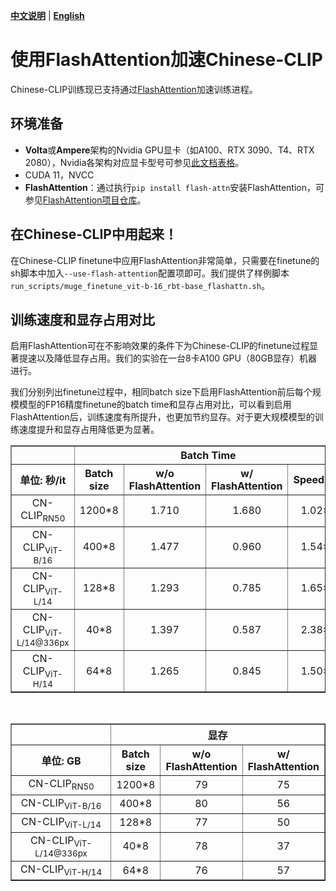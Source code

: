 [**中文说明**](flash_attention.md) | [**English**](flash_attention_En.md)

# 使用FlashAttention加速Chinese-CLIP

Chinese-CLIP训练现已支持通过[FlashAttention](https://github.com/HazyResearch/flash-attention)加速训练进程。

## 环境准备

+ **Volta**或**Ampere**架构的Nvidia GPU显卡（如A100、RTX 3090、T4、RTX 2080），Nvidia各架构对应显卡型号可参见[此文档表格](https://en.wikipedia.org/wiki/CUDA#GPUs_supported)。
+ CUDA 11，NVCC
+ **FlashAttention**：通过执行`pip install flash-attn`安装FlashAttention，可参见[FlashAttention项目仓库](https://github.com/HazyResearch/flash-attention)。

## 在Chinese-CLIP中用起来！

在Chinese-CLIP finetune中应用FlashAttention非常简单，只需要在finetune的sh脚本中加入`--use-flash-attention`配置项即可。我们提供了样例脚本`run_scripts/muge_finetune_vit-b-16_rbt-base_flashattn.sh`。


## 训练速度和显存占用对比

启用FlashAttention可在不影响效果的条件下为Chinese-CLIP的finetune过程显著提速以及降低显存占用。我们的实验在一台8卡A100 GPU（80GB显存）机器进行。

我们分别列出finetune过程中，相同batch size下启用FlashAttention前后每个规模模型的FP16精度finetune的batch time和显存占用对比，可以看到启用FlashAttention后，训练速度有所提升，也更加节约显存。对于更大规模模型的训练速度提升和显存占用降低更为显著。

<table border="1" width="120%">
    <tr align="center">
        <th></th><th colspan="4">Batch Time</th>
    </tr>
    <th>单位: 秒/it</th><th>Batch size</th><th>w/o FlashAttention</th><th>w/ FlashAttention</th><th>Speedup</th>
    </tr>
    <tr align="center">
        <td width="120%">CN-CLIP<sub>RN50</sub></td><td>1200*8</td><td>1.710</td><td>1.680</td><td>1.02×</td>
    </tr>  
    <tr align="center">
        <td width="120%">CN-CLIP<sub>ViT-B/16</sub></td><td>400*8</td><td>1.477</td><td>0.960</td><td>1.54×</td>
    </tr>  
    <tr align="center">
        <td width="120%">CN-CLIP<sub>ViT-L/14</sub></td><td>128*8</td><td>1.293</td><td>0.785</td><td>1.65×</td>
    </tr>
    <tr align="center">
        <td width="120%">CN-CLIP<sub>ViT-L/14@336px</sub></td><td>40*8</td><td>1.397</td><td>0.587</td><td>2.38×</td>
    </tr>
    <tr align="center">
        <td width="120%">CN-CLIP<sub>ViT-H/14</sub></td><td>64*8</td><td>1.265</td><td>0.845</td><td>1.50×</td>
    </tr>  
</table>
<br>

<table border="1" width="120%">
    <tr align="center">
        <th></th><th colspan="4">显存</th>
    </tr>
    <th>单位: GB</th><th>Batch size</th><th>w/o FlashAttention</th><th>w/ FlashAttention</th>
    </tr>
    <tr align="center">
        <td width="120%">CN-CLIP<sub>RN50</sub></td><td>1200*8</td><td>79</td><td>75</td>
    </tr>  
    <tr align="center">
        <td width="120%">CN-CLIP<sub>ViT-B/16</sub></td><td>400*8</td><td>80</td><td>56</td>
    </tr>  
    <tr align="center">
        <td width="120%">CN-CLIP<sub>ViT-L/14</sub></td><td>128*8</td><td>77</td><td>50</td>
    </tr>
    <tr align="center">
        <td width="120%">CN-CLIP<sub>ViT-L/14@336px</sub></td><td>40*8</td><td>78</td><td>37</td>
    </tr>
    <tr align="center">
        <td width="120%">CN-CLIP<sub>ViT-H/14</sub></td><td>64*8</td><td>76</td><td>57</td>
    </tr>  
</table>
<br>

